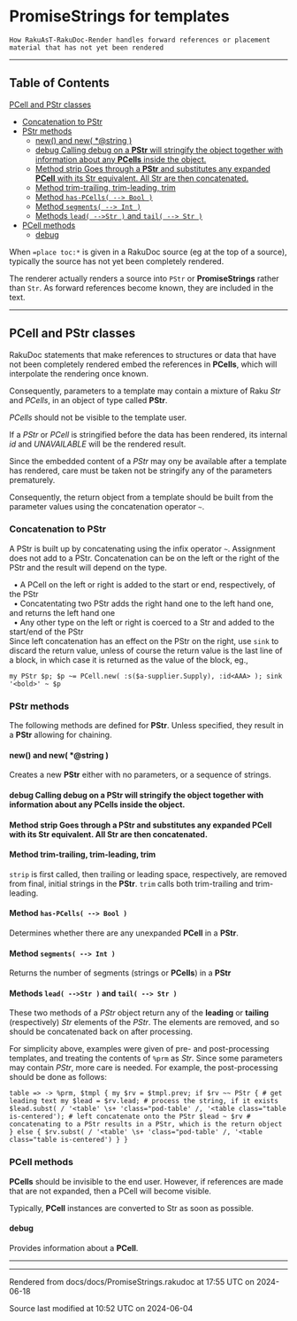 
# PromiseStrings for templates

	How RakuAsT-RakuDoc-Render handles forward references or placement material that has not yet been rendered

----

## Table of Contents
<a href="#PCell_and_PStr_classes">PCell and PStr classes</a>   
  - <a href="#Concatenation_to_PStr">Concatenation to PStr</a>   
  - <a href="#PStr_methods">PStr methods</a>   
    - <a href="#new()_and_new(_*@string_)">new() and new( *@string )</a>   
    - <a href="#debug_Calling_debug_on_a_**PStr**_will_stringify_the_object_together_with_information_about_any_**PCells**_inside_the_object.">debug Calling debug on a **PStr** will stringify the object together with information about any **PCells** inside the object.</a>   
    - <a href="#Method_strip_Goes_through_a_**PStr**_and_substitutes_any_expanded_**PCell**_with_its_Str_equivalent._All_Str_are_then_concatenated.">Method strip Goes through a **PStr** and substitutes any expanded **PCell** with its Str equivalent. All Str are then concatenated.</a>   
    - <a href="#Method_trim-trailing,_trim-leading,_trim">Method trim-trailing, trim-leading, trim</a>   
    - <a href="#Method_`_has-PCells(_-->_Bool_)_`">Method ` has-PCells( --> Bool ) `</a>   
    - <a href="#Method_`_segments(_-->_Int_)_`">Method ` segments( --> Int ) `</a>   
    - <a href="#Methods_`_lead(_-->Str_)_`_and_`_tail(_-->_Str_)_`">Methods ` lead( -->Str ) ` and ` tail( --> Str ) `</a>   
  - <a href="#PCell_methods">PCell methods</a>   
    - <a href="#debug">debug</a>   


When `=place toc:*` is given in a RakuDoc source (eg at the top of a source), typically the source has not yet been completely rendered. 

The renderer actually renders a source into `PStr` or **PromiseStrings** rather than `Str`. As forward references become known, they are included in the text. 

----

## PCell and PStr classes<div id="PCell_and_PStr_classes"> </div>
RakuDoc statements that make references to structures or data that have not been completely rendered embed the references in **PCells**, which will interpolate the rendering once known. 

Consequently, parameters to a template may contain a mixture of Raku *Str* and *PCells*, in an object of type called **PStr**. 

*PCells* should not be visible to the template user. 

If a *PStr* or *PCell* is stringified before the data has been rendered, its internal *id* and *UNAVAILABLE* will be the rendered result. 

Since the embedded content of a *PStr* may ony be available after a template has rendered, care must be taken not be stringify any of the parameters prematurely. 

Consequently, the return object from a template should be built from the parameter values using the concatenation operator `~`. 



### Concatenation to PStr<div id="Concatenation_to_PStr"> </div>
A PStr is built up by concatenating using the infix operator `~`. Assignment does not add to a PStr. Concatenation can be on the left or the right of the PStr and the result will depend on the type. 



&nbsp;&nbsp;• A PCell on the left or right is added to the start or end, respectively, of the PStr  
&nbsp;&nbsp;• Concatentating two PStr adds the right hand one to the left hand one, and returns the left hand one  
&nbsp;&nbsp;• Any other type on the left or right is coerced to a Str and added to the start/end of the PStr  
Since left concatenation has an effect on the PStr on the right, use `sink` to discard the return value, unless of course the return value is the last line of a block, in which case it is returned as the value of the block, eg., 


```
my PStr $p; $p ~= PCell.new( :s($a-supplier.Supply), :id<AAA> ); sink '<bold>' ~ $p
```


### PStr methods<div id="PStr_methods"> </div>
The following methods are defined for **PStr**. Unless specified, they result in a **PStr** allowing for chaining. 



#### new() and new( *@string )<div id="new()_and_new(_*@string_)"> </div>
Creates a new **PStr** either with no parameters, or a sequence of strings. 



#### debug Calling debug on a **PStr** will stringify the object together with information about any **PCells** inside the object.<div id="debug_Calling_debug_on_a_**PStr**_will_stringify_the_object_together_with_information_about_any_**PCells**_inside_the_object."> </div>


#### Method strip Goes through a **PStr** and substitutes any expanded **PCell** with its Str equivalent. All Str are then concatenated.<div id="Method_strip_Goes_through_a_**PStr**_and_substitutes_any_expanded_**PCell**_with_its_Str_equivalent._All_Str_are_then_concatenated."> </div>


#### Method trim-trailing, trim-leading, trim<div id="Method_trim-trailing,_trim-leading,_trim"> </div>
`strip` is first called, then trailing or leading space, respectively, are removed from final, initial strings in the **PStr**. `trim` calls both trim-trailing and trim-leading. 



#### Method ` has-PCells( --> Bool ) `<div id="Method_`_has-PCells(_-->_Bool_)_`"> </div>
Determines whether there are any unexpanded **PCell** in a **PStr**. 



#### Method ` segments( --> Int ) `<div id="Method_`_segments(_-->_Int_)_`"> </div>
Returns the number of segments (strings or **PCells**) in a **PStr** 



#### Methods ` lead( -->Str ) ` and ` tail( --> Str ) `<div id="Methods_`_lead(_-->Str_)_`_and_`_tail(_-->_Str_)_`"> </div>
These two methods of a *PStr* object return any of the **leading** or **tailing** (respectively) *Str* elements of the *PStr*. The elements are removed, and so should be concatenated back on after processing. 

For simplicity above, examples were given of pre- and post-processing templates, and treating the contents of `%prm` as *Str*. Since some parameters may contain *PStr*, more care is needed. For example, the post-processing should be done as follows: 


```
table => -> %prm, $tmpl { my $rv = $tmpl.prev; if $rv ~~ PStr { # get leading text my $lead = $rv.lead; # process the string, if it exists $lead.subst( / '<table' \s+ 'class="pod-table' /, '<table class="table is-centered'); # left concatenate onto the PStr $lead ~ $rv # concatenating to a PStr results in a PStr, which is the return object } else { $rv.subst( / '<table' \s+ 'class="pod-table' /, '<table class="table is-centered') } }
```


### PCell methods<div id="PCell_methods"> </div>
**PCells** should be invisible to the end user. However, if references are made that are not expanded, then a PCell will become visible. 

Typically, **PCell** instances are converted to Str as soon as possible. 



#### debug<div id="debug"> </div>
Provides information about a **PCell**.



----

----

Rendered from docs/docs/PromiseStrings.rakudoc at 17:55 UTC on 2024-06-18

Source last modified at 10:52 UTC on 2024-06-04


